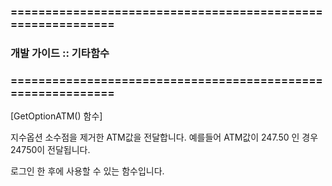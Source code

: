 ### ============================================================
### 개발 가이드 :: 기타함수
### ============================================================

[GetOptionATM() 함수]

지수옵션 소수점을 제거한 ATM값을 전달합니다.
예를들어 ATM값이 247.50 인 경우 24750이 전달됩니다.

로그인 한 후에 사용할 수 있는 함수입니다.
